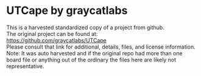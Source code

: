 
# UTCape by graycatlabs  
This is a harvested standardized copy of a project from github.  
The original project can be found at:  
https://github.com/graycatlabs/UTCape  
Please consult that link for additional, details, files, and license information.  
Note: It was auto harvested and if the original repo had more than one board file or anything out of the ordinary the files here are likely not representative.  
    